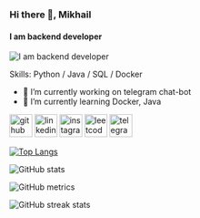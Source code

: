 ### Hi there 👋, Mikhail
#### I am backend developer
![I am backend developer](https://i.pinimg.com/564x/e8/09/16/e80916c31edeac7dc70375b7e11a1426.jpg)


Skills: Python / Java / SQL / Docker

- 🔭 I’m currently working on telegram chat-bot 
- 🌱 I’m currently learning Docker, Java 


[<img src='https://cdn.jsdelivr.net/npm/simple-icons@3.0.1/icons/github.svg' alt='github' height='40'>](https://github.com/naitmag)  [<img src='https://cdn.jsdelivr.net/npm/simple-icons@3.0.1/icons/linkedin.svg' alt='linkedin' height='40'>](https://www.linkedin.com/in/www.linkedin.com/in/yarm-dev/)  [<img src='https://cdn.jsdelivr.net/npm/simple-icons@3.0.1/icons/instagram.svg' alt='instagram' height='40'>](https://www.instagram.com/yarm.v/)  [<img src='https://cdn.jsdelivr.net/npm/simple-icons@3.0.1/icons/leetcode.svg' alt='leetcode' height='40'>](https://leetcode.com/naitmag/)  [<img src='https://cdn.jsdelivr.net/npm/simple-icons@3.0.1/icons/telegram.svg' alt='telegram' height='40'>](https://t.me/naitmag)  

[![Top Langs](https://github-readme-stats.vercel.app/api/top-langs/?username=naitmag)](https://github.com/anuraghazra/github-readme-stats)

![GitHub stats](https://github-readme-stats.vercel.app/api?username=naitmag&show_icons=true&count_private=true)  

![GitHub metrics](https://metrics.lecoq.io/naitmag)  

![GitHub streak stats](https://streak-stats.demolab.com/?user=naitmag)  

